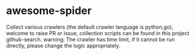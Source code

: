# awesome-spider
  Collect various crawlers (the default crawler language is python,go), welcome to raise PR or issue, collection scripts can be found in this project github-search. 
  warning: The crawler has time limit, if it cannot be run directly, please change the logic appropriately.  
